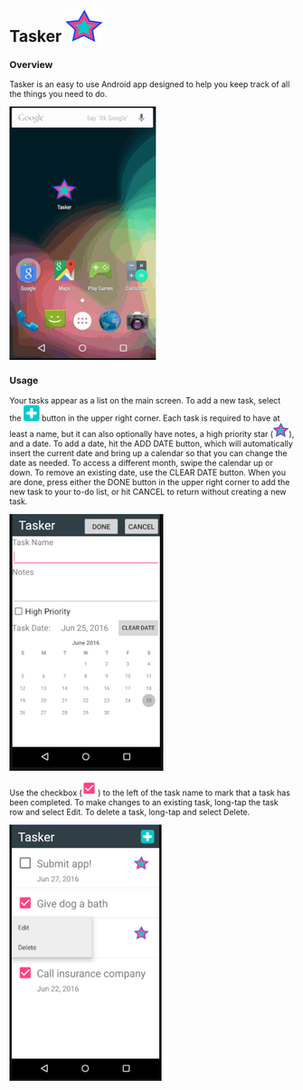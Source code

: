 # Tasker <img align="bottom" src="https://github.com/lmitchell4/Tasker/blob/master/app/src/main/res/drawable/star_priority_multicolor.png" alt="Tasker star">

### Overview

Tasker is an easy to use Android app designed to help you keep track of all the things you need to do.

![Tasker GIF](https://github.com/lmitchell4/Tasker/blob/master/readme_img/taskerGIF.gif) 


### Usage
Your tasks appear as a list on the main screen. To add a new task, select the ![Plus Sign](https://github.com/lmitchell4/Tasker/blob/master/readme_img/plus_sign_small.png) button in the upper right corner. 
Each task is required to have at least a name, but it can also optionally have notes, a high priority star (![Priority star](https://github.com/lmitchell4/Tasker/blob/master/readme_img/star_priority_multicolor_small.png)), and a date. 
To add a date, hit the ADD DATE button, which will automatically insert the current date and bring up a calendar so that you 
can change the date as needed.  To access a different month, swipe the calendar up or down.  To remove an existing date, use 
the CLEAR DATE button. When you are done, press either the DONE button in the upper right corner to add the new task to your to-do list,
or hit CANCEL to return without creating a new task.

![Tasker GIF](https://github.com/lmitchell4/Tasker/blob/master/readme_img/new_task.png)

Use the checkbox (![Checkbox](https://github.com/lmitchell4/Tasker/blob/master/readme_img/checkmark.png)) to the left of the task name to mark that a task has been completed.
To make changes to an existing task, long-tap the task row and select Edit. To delete a task, long-tap and select Delete.

![Tasker GIF](https://github.com/lmitchell4/Tasker/blob/master/readme_img/edit_delete.png)
